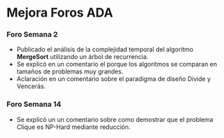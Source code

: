 # Mejora Foros ADA

### Foro Semana 2

- Publicado el análisis de la complejidad temporal del algoritmo **MergeSort** utilizando un árbol de recurrencia.
- Se explicó en un comentario el porque los algoritmos se comparan en tamaños de problemas muy grandes.
- Aclaración en un comentario sobre el paradigma de diseño Divide y Vencerás.

### Foro Semana 14

- Se explicó un un comentario sobre como demostrar que el problema Clique es NP-Hard mediante reducción.
